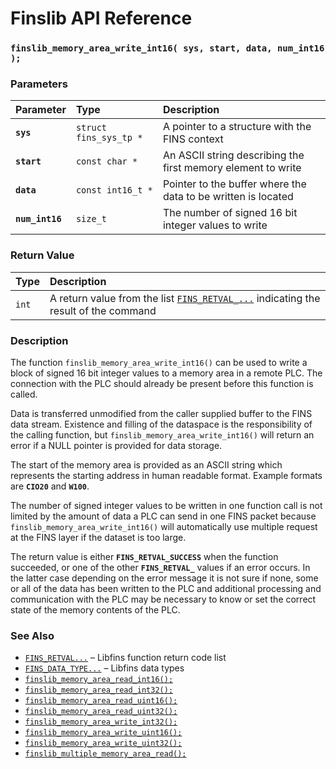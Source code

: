 # Finslib API Reference

### `finslib_memory_area_write_int16( sys, start, data, num_int16 );`

### Parameters

| Parameter | Type | Description |
| :--- | :--- | :--- |
|**`sys`**|`struct fins_sys_tp *`|A pointer to a structure with the FINS context|
|**`start`**|`const char *`|An ASCII string describing the first memory element to write|
|**`data`**|`const int16_t *`|Pointer to the buffer where the data to be written is located|
|**`num_int16`**|`size_t`|The number of signed 16 bit integer values to write|

### Return Value

| Type | Description |
| :--- | :--- |
|`int`|A return value from the list [`FINS_RETVAL_...`](fins_retval.md) indicating the result of the command|

### Description

The function `finslib_memory_area_write_int16()` can be used to write a block of signed 16 bit integer values to a memory area in a remote PLC. The connection with the PLC should already be present before this function is called.

Data is transferred unmodified from the caller supplied buffer to the FINS data stream.  Existence and filling of the dataspace is the responsibility of the calling function, but `finslib_memory_area_write_int16()` will return an error if a NULL pointer is provided for data storage.

The start of the memory area is provided as an ASCII string which represents the starting address in human readable format. Example formats are **`CIO20`** and **`W100`**.

The number of signed integer values to be written in one function call is not limited by the amount of data a PLC can send in one FINS packet because `finslib_memory_area_write_int16()` will automatically use multiple request at the FINS layer if the dataset is too large.

The return value is either **`FINS_RETVAL_SUCCESS`** when the function succeeded, or one of the other **`FINS_RETVAL_`** values if an error occurs. In the latter case depending on the error message it is not sure if none, some or all of the data has been written to the PLC and additional processing and communication with the PLC may be necessary to know or set the correct state of the memory contents of the PLC.

### See Also

* [`FINS_RETVAL...`](fins_retval.md) &ndash; Libfins function return code list
* [`FINS_DATA_TYPE...`](fins_data_type.md) &ndash; Libfins data types
* [`finslib_memory_area_read_int16();`](finslib_memory_area_read_int16.md)
* [`finslib_memory_area_read_int32();`](finslib_memory_area_read_int32.md)
* [`finslib_memory_area_read_uint16();`](finslib_memory_area_read_uint16.md)
* [`finslib_memory_area_read_uint32();`](finslib_memory_area_read_uint32.md)
* [`finslib_memory_area_write_int32();`](finslib_memory_area_write_int32.md)
* [`finslib_memory_area_write_uint16();`](finslib_memory_area_write_uint16.md)
* [`finslib_memory_area_write_uint32();`](finslib_memory_area_write_uint32.md)
* [`finslib_multiple_memory_area_read();`](finslib-multiple_memory_area_read.md)
